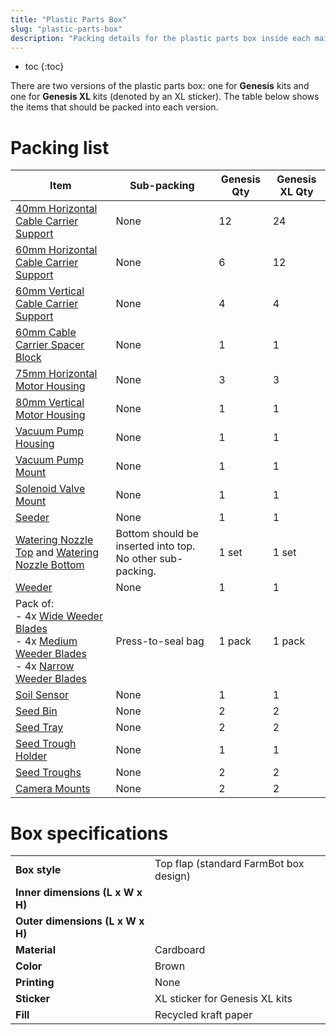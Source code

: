 ```yaml
---
title: "Plastic Parts Box"
slug: "plastic-parts-box"
description: "Packing details for the plastic parts box inside each main carton"
---
```


* toc
{:toc}

There are two versions of the plastic parts box: one for **Genesis** kits and one for **Genesis XL** kits (denoted by an <span class="fb-xl-sticker">XL</span> sticker). The table below shows the items that should be packed into each version.

# Packing list

|Item                          |Sub-packing                   |Genesis Qty                   |Genesis XL Qty                |
|------------------------------|------------------------------|------------------------------|------------------------------|
|[40mm Horizontal Cable Carrier Support](../../extras/bom/plastic-parts.md#40mm-horizontal-cable-carrier-support)|None                          |12                            |24
|[60mm Horizontal Cable Carrier Support](../../extras/bom/plastic-parts.md#60mm-horizontal-cable-carrier-support)|None                          |6                             |12
|[60mm Vertical Cable Carrier Support](../../extras/bom/plastic-parts.md#60mm-vertical-cable-carrier-support)|None                          |4                             |4
|[60mm Cable Carrier Spacer Block](../../extras/bom/plastic-parts.md#60mm-cable-carrier-spacer-block)|None                          |1                             |1
|[75mm Horizontal Motor Housing](../../extras/bom/plastic-parts.md#75mm-horizontal-motor-housing)|None                          |3                             |3
|[80mm Vertical Motor Housing](../../extras/bom/plastic-parts.md#80mm-vertical-motor-housing)|None                          |1                             |1
|[Vacuum Pump Housing](../../extras/bom/plastic-parts.md#vacuum-pump-housing)|None                          |1                             |1
|[Vacuum Pump Mount](../../extras/bom/plastic-parts.md#vacuum-pump-mount)|None                          |1                             |1
|[Solenoid Valve Mount](../../extras/bom/plastic-parts.md#solenoid-valve-mount)|None                          |1                             |1
|[Seeder](../../extras/bom/plastic-parts.md#seeder)|None                          |1                             |1
|[Watering Nozzle Top](../../extras/bom/plastic-parts.md#watering-nozzle) and [Watering Nozzle Bottom](../../extras/bom/plastic-parts.md#watering-nozzle)|Bottom should be inserted into top. No other sub-packing.|1 set                         |1 set
|[Weeder](../../extras/bom/plastic-parts.md#weeder)|None                          |1                             |1
|Pack of:<br>- 4x [Wide Weeder Blades](../../extras/bom/plastic-parts.md#weeder)<br>- 4x [Medium Weeder Blades](../../extras/bom/plastic-parts.md#weeder)<br>- 4x [Narrow Weeder Blades](../../extras/bom/plastic-parts.md#weeder)|Press-to-seal bag             |1 pack                        |1 pack
|[Soil Sensor](../../extras/bom/plastic-parts.md#soil-sensor)|None                          |1                             |1
|[Seed Bin](../../extras/bom/plastic-parts.md#seed-bin)|None                          |2                             |2
|[Seed Tray](../../extras/bom/plastic-parts.md#seed-tray)|None                          |2                             |2
|[Seed Trough Holder](../../extras/bom/plastic-parts.md#seed-trough-holder)|None                          |1                             |1
|[Seed Troughs](../../extras/bom/plastic-parts.md#seed-trough)|None                          |2                             |2
|[Camera Mounts](../../extras/bom/plastic-parts.md#camera-mount-half)|None                          |2                             |2

# Box specifications

|                              |                              |
|------------------------------|------------------------------|
|**Box style**                 |Top flap (standard FarmBot box design)
|**Inner dimensions (L x W x H)**|
|**Outer dimensions (L x W x H)**|
|**Material**                  |Cardboard
|**Color**                     |Brown
|**Printing**                  |None
|**Sticker**                   |<span class="fb-xl-sticker">XL</span> sticker for Genesis XL kits
|**Fill**                      |Recycled kraft paper

